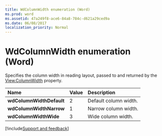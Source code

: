 ```yaml
---
title: WdColumnWidth enumeration (Word)
ms.prod: word
ms.assetid: 47a249f8-ace6-84a8-784c-d621a29ced9a
ms.date: 06/08/2017
localization_priority: Normal
---
```



# WdColumnWidth enumeration (Word)

Specifies the column width in reading layout, passed to and returned by the [View.ColumnWidth](Word.view.columnwidth.md) property.



|Name|Value|Description|
|:-----|:-----|:-----|
| **wdColumnWidthDefault**|2|Default column width.|
| **wdColumnWidthNarrow**|1|Narrow column width.|
| **wdColumnWidthWide**|3|Wide column width.|

[!include[Support and feedback](~/includes/feedback-boilerplate.md)]
